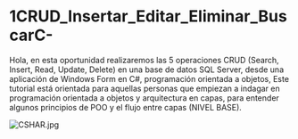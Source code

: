 # 1CRUD_Insertar_Editar_Eliminar_BuscarC-  
Hola, en esta oportunidad realizaremos las 5 operaciones CRUD (Search, Insert, Read, Update, Delete) en una base de datos SQL Server, desde una aplicación de Windows Form en C#, programación orientada a objetos, Este tutorial está orientada para aquellas personas que empiezan a indagar en programación orientada a objetos y arquitectura en capas, para entender algunos principios de POO y el flujo entre capas (NIVEL BASE).

![CSHAR.jpg](https://i.postimg.cc/T3Cnn95z/CSHAR.jpg)



